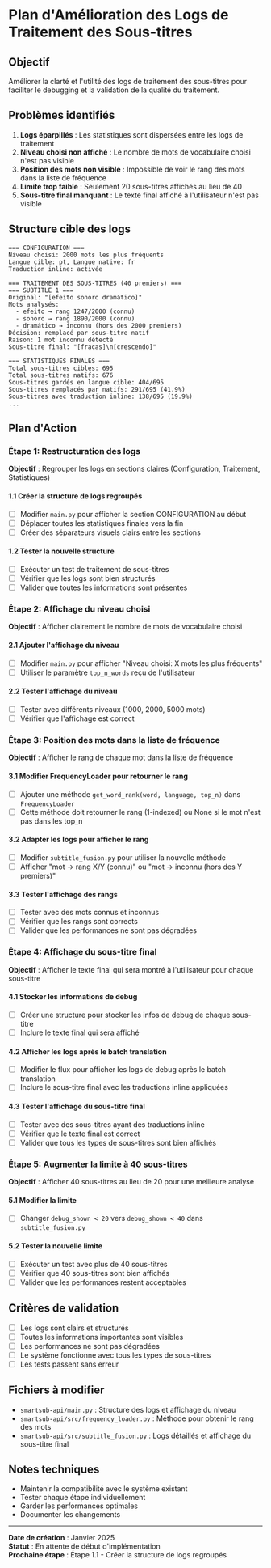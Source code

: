 # Plan d'Amélioration des Logs de Traitement des Sous-titres

## Objectif
Améliorer la clarté et l'utilité des logs de traitement des sous-titres pour faciliter le debugging et la validation de la qualité du traitement.

## Problèmes identifiés
1. **Logs éparpillés** : Les statistiques sont dispersées entre les logs de traitement
2. **Niveau choisi non affiché** : Le nombre de mots de vocabulaire choisi n'est pas visible
3. **Position des mots non visible** : Impossible de voir le rang des mots dans la liste de fréquence
4. **Limite trop faible** : Seulement 20 sous-titres affichés au lieu de 40
5. **Sous-titre final manquant** : Le texte final affiché à l'utilisateur n'est pas visible

## Structure cible des logs
```
=== CONFIGURATION ===
Niveau choisi: 2000 mots les plus fréquents
Langue cible: pt, Langue native: fr
Traduction inline: activée

=== TRAITEMENT DES SOUS-TITRES (40 premiers) ===
=== SUBTITLE 1 ===
Original: "[efeito sonoro dramático]"
Mots analysés:
  - efeito → rang 1247/2000 (connu)
  - sonoro → rang 1890/2000 (connu) 
  - dramático → inconnu (hors des 2000 premiers)
Décision: remplacé par sous-titre natif
Raison: 1 mot inconnu détecté
Sous-titre final: "[fracas]\n[crescendo]"

=== STATISTIQUES FINALES ===
Total sous-titres cibles: 695
Total sous-titres natifs: 676
Sous-titres gardés en langue cible: 404/695
Sous-titres remplacés par natifs: 291/695 (41.9%)
Sous-titres avec traduction inline: 138/695 (19.9%)
...
```

## Plan d'Action

### Étape 1: Restructuration des logs
**Objectif** : Regrouper les logs en sections claires (Configuration, Traitement, Statistiques)

#### 1.1 Créer la structure de logs regroupés
- [ ] Modifier `main.py` pour afficher la section CONFIGURATION au début
- [ ] Déplacer toutes les statistiques finales vers la fin
- [ ] Créer des séparateurs visuels clairs entre les sections

#### 1.2 Tester la nouvelle structure
- [ ] Exécuter un test de traitement de sous-titres
- [ ] Vérifier que les logs sont bien structurés
- [ ] Valider que toutes les informations sont présentes

### Étape 2: Affichage du niveau choisi
**Objectif** : Afficher clairement le nombre de mots de vocabulaire choisi

#### 2.1 Ajouter l'affichage du niveau
- [ ] Modifier `main.py` pour afficher "Niveau choisi: X mots les plus fréquents"
- [ ] Utiliser le paramètre `top_n_words` reçu de l'utilisateur

#### 2.2 Tester l'affichage du niveau
- [ ] Tester avec différents niveaux (1000, 2000, 5000 mots)
- [ ] Vérifier que l'affichage est correct

### Étape 3: Position des mots dans la liste de fréquence
**Objectif** : Afficher le rang de chaque mot dans la liste de fréquence

#### 3.1 Modifier FrequencyLoader pour retourner le rang
- [ ] Ajouter une méthode `get_word_rank(word, language, top_n)` dans `FrequencyLoader`
- [ ] Cette méthode doit retourner le rang (1-indexed) ou None si le mot n'est pas dans les top_n

#### 3.2 Adapter les logs pour afficher le rang
- [ ] Modifier `subtitle_fusion.py` pour utiliser la nouvelle méthode
- [ ] Afficher "mot → rang X/Y (connu)" ou "mot → inconnu (hors des Y premiers)"

#### 3.3 Tester l'affichage des rangs
- [ ] Tester avec des mots connus et inconnus
- [ ] Vérifier que les rangs sont corrects
- [ ] Valider que les performances ne sont pas dégradées

### Étape 4: Affichage du sous-titre final
**Objectif** : Afficher le texte final qui sera montré à l'utilisateur pour chaque sous-titre

#### 4.1 Stocker les informations de debug
- [ ] Créer une structure pour stocker les infos de debug de chaque sous-titre
- [ ] Inclure le texte final qui sera affiché

#### 4.2 Afficher les logs après le batch translation
- [ ] Modifier le flux pour afficher les logs de debug après le batch translation
- [ ] Inclure le sous-titre final avec les traductions inline appliquées

#### 4.3 Tester l'affichage du sous-titre final
- [ ] Tester avec des sous-titres ayant des traductions inline
- [ ] Vérifier que le texte final est correct
- [ ] Valider que tous les types de sous-titres sont bien affichés

### Étape 5: Augmenter la limite à 40 sous-titres
**Objectif** : Afficher 40 sous-titres au lieu de 20 pour une meilleure analyse

#### 5.1 Modifier la limite
- [ ] Changer `debug_shown < 20` vers `debug_shown < 40` dans `subtitle_fusion.py`

#### 5.2 Tester la nouvelle limite
- [ ] Exécuter un test avec plus de 40 sous-titres
- [ ] Vérifier que 40 sous-titres sont bien affichés
- [ ] Valider que les performances restent acceptables

## Critères de validation
- [ ] Les logs sont clairs et structurés
- [ ] Toutes les informations importantes sont visibles
- [ ] Les performances ne sont pas dégradées
- [ ] Le système fonctionne avec tous les types de sous-titres
- [ ] Les tests passent sans erreur

## Fichiers à modifier
- `smartsub-api/main.py` : Structure des logs et affichage du niveau
- `smartsub-api/src/frequency_loader.py` : Méthode pour obtenir le rang des mots
- `smartsub-api/src/subtitle_fusion.py` : Logs détaillés et affichage du sous-titre final

## Notes techniques
- Maintenir la compatibilité avec le système existant
- Tester chaque étape individuellement
- Garder les performances optimales
- Documenter les changements

---
**Date de création** : Janvier 2025  
**Statut** : En attente de début d'implémentation  
**Prochaine étape** : Étape 1.1 - Créer la structure de logs regroupés

